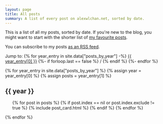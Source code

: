 ```yaml
---
layout: page
title: All posts
summary: A list of every post on alexwlchan.net, sorted by date.
---
```


This is a list of all my posts, sorted by date.
If you're new to the blog, you might want to start with the shorter list of [my favourite posts](/best-of/).

You can subscribe to my posts [as an RSS feed](/atom.xml).

Jump to:
{% for year_entry in site.data["posts_by_year"] -%}
  <a href="#year-{{ year_entry[0] }}">{{ year_entry[0] }}</a>
  {%- if forloop.last == false %} / {% endif %}
{%- endfor %}

{% for year_entry in site.data["posts_by_year"] %}
  {% assign year = year_entry[0] %}
  {% assign posts = year_entry[1] %}
  <h2 id="year-{{ year }}">{{ year }}</h2>

  <ul class="post_cards">
  {% for post in posts %}
    {% if post.index == nil or post.index.exclude != true %}
      {% include post_card.html %}
    {% endif %}
  {% endfor %}
  </ul>
{% endfor %}
